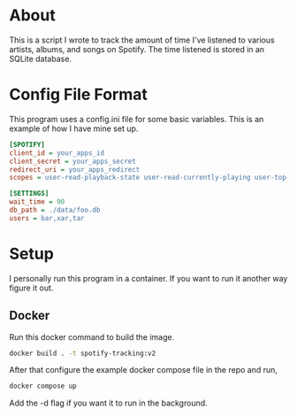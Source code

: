 # About

This is a script I wrote to track the amount of time I've listened to various artists, albums, and songs on Spotify. The time listened is stored in an SQLite database.

# Config File Format
This program uses a config.ini file for some basic variables. This is an example of how I have mine set up.

```ini
[SPOTIFY]
client_id = your_apps_id  
client_secret = your_apps_secret  
redirect_uri = your_apps_redirect  
scopes = user-read-playback-state user-read-currently-playing user-top-read user-read-recently-played user-read-playback-position

[SETTINGS]
wait_time = 90  
db_path = ./data/foo.db  
users = bar,xar,tar
```



# Setup

I personally run this program in a container. If you want to run it another way figure it out.

## Docker


Run this docker command to build the image.

```sh
docker build . -t spotify-tracking:v2
```

After that configure the example docker compose file in the repo and run,
```sh
docker compose up
```
Add the -d flag if you want it to run in the background.



